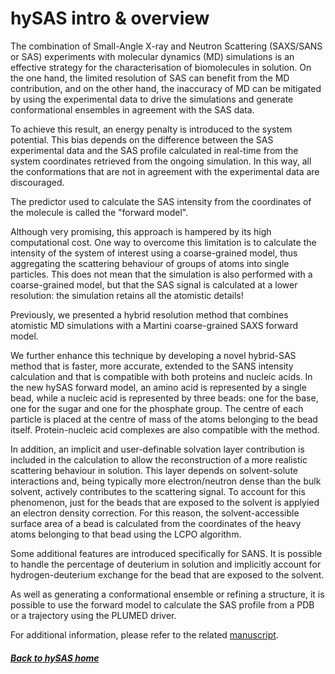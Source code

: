 # hySAS intro & overview

The combination of Small-Angle X-ray and Neutron Scattering (SAXS/SANS or SAS) experiments with molecular dynamics (MD) simulations is an effective strategy for the characterisation of biomolecules in solution. On the one hand, the limited resolution of SAS can benefit from the MD contribution, and on the other hand, the inaccuracy of MD can be mitigated by using the experimental data to drive the simulations and generate conformational ensembles in agreement with the SAS data.

To achieve this result, an energy penalty is introduced to the system potential. This bias depends on the difference between the SAS experimental data and the SAS profile calculated in real-time from the system coordinates retrieved from the ongoing simulation. In this way, all the conformations that are not in agreement with the experimental data are discouraged.

The predictor used to calculate the SAS intensity from the coordinates of the molecule is called the "forward model".

Although very promising, this approach is hampered by its high computational cost. One way to overcome this limitation is to calculate the intensity of the system of interest using a coarse-grained model, thus aggregating the scattering behaviour of groups of atoms into single particles. This does not mean that the simulation is also performed with a coarse-grained model, but that the SAS signal is calculated at a lower resolution: the simulation retains all the atomistic details!

Previously, we presented a hybrid resolution method that combines atomistic MD simulations with a Martini coarse-grained SAXS forward model.

We further enhance this technique by developing a novel hybrid-SAS method that is faster, more accurate, extended to the SANS intensity calculation and that is compatible with both proteins and nucleic acids. In the new hySAS forward model, an amino acid is represented by a single bead, while a nucleic acid is represented by three beads: one for the base, one for the sugar and one for the phosphate group. The centre of each particle is placed at the centre of mass of the atoms belonging to the bead itself. Protein-nucleic acid complexes are also compatible with the method.

In addition, an implicit and user-definable solvation layer contribution is included in the calculation to allow the reconstruction of a more realistic scattering behaviour in solution. This layer depends on solvent-solute interactions and, being typically more electron/neutron dense than the bulk solvent, actively contributes to the scattering signal. To account for this phenomenon, just for the beads that are exposed to the solvent is applyied an electron density correction. For this reason, the solvent-accessible surface area of a bead is calculated from the coordinates of the heavy atoms belonging to that bead using the LCPO algorithm.

Some additional features are introduced specifically for SANS. It is possible to handle the percentage of deuterium in solution and implicitly account for hydrogen-deuterium exchange for the bead that are exposed to the solvent.

As well as generating a conformational ensemble or refining a structure, it is possible to use the forward model to calculate the SAS profile from a PDB or a trajectory using the PLUMED driver.

For additional information, please refer to the related [manuscript](https://pubs.acs.org/doi/full/10.1021/acs.jctc.3c00864).

##### [Back to hySAS home](NAVIGATION.md)
